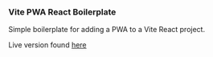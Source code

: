 ### Vite PWA React Boilerplate

Simple boilerplate for adding a PWA to a Vite React project.

Live version found [here](https://zen-kalam-64a469.netlify.app/)
